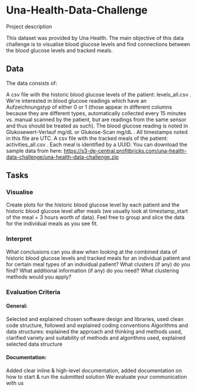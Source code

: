 # Una-Health-Data-Challenge

Project description

This dataset was provided by Una Health.
The main objective of this data challenge is to visualise blood glucose levels and find connections between the blood glucose levels and tracked meals.


## Data
The data consists of:

A csv file with the historic blood glucose levels of the patient: levels_all.csv . We're interested in blood glucose readings which have an Aufzeichnungstyp of either 0 or 1 (those appear in different columns because they are different types, automatically collected every 15 minutes vs. manual scanned by the patient, but are readings from the same sensor and thus should be treated as such). The blood glucose reading is noted in Glukosewert-Verlauf mg/dL or Glukose-Scan mg/dL . All timestamps noted in this file are UTC.
A csv file with the tracked meals of the patient: activities_all.csv . Each meal is identified by a UUID.
You can download the sample data from here: https://s3-de-central.profitbricks.com/una-health-data-challenge/una-health-data-challenge.zip

## Tasks
### Visualise
Create plots for the historic blood glucose level by each patient and the historic blood glucose level after meals (we usually look at timestamp_start of the meal + 3 hours worth of data). Feel free to group and slice the data for the individual meals as you see fit.

### Interpret
What conclusions can you draw when looking at the combined data of historic blood glucose levels and tracked meals for an individual patient and for certain meal types of an individual patient? What clusters (if any) do you find? What additional information (if any) do you need? What clustering methods would you apply?

### Evaluation Criteria
#### General: 
Selected and explained chosen software design and libraries, used clean code structure, followed and explained coding conventions
Algorithms and data structures: explained the approach and thinking and methods used, clarified variety and suitability of methods and algorithms used, explained selected data structure
#### Documentation: 
Added clear inline & high-level documentation, added documentation on how to start & run the submitted solution
We evaluate your communication with us
